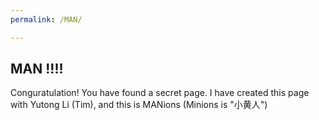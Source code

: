 ```yaml
---
permalink: /MAN/

---
```


## MAN !!!!

Conguratulation! You have found a secret page. I have created this page with Yutong Li (Tim), and this is MANions (Minions is "小黄人")
